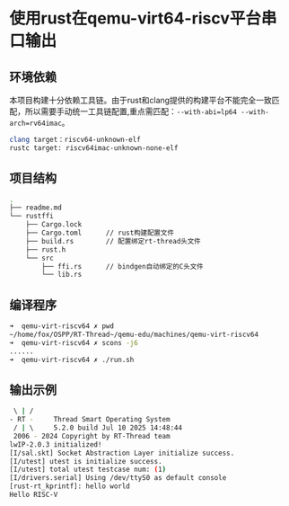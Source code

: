 # 使用rust在qemu-virt64-riscv平台串口输出

## 环境依赖

本项目构建十分依赖工具链。由于rust和clang提供的构建平台不能完全一致匹配，所以需要手动统一工具链配置,重点需匹配：`--with-abi=lp64 --with-arch=rv64imac`。

```bash
clang target：riscv64-unknown-elf
rustc target: riscv64imac-unknown-none-elf
```

## 项目结构

```bash
.
├── readme.md
└── rustffi         
    ├── Cargo.lock
    ├── Cargo.toml      // rust构建配置文件
    ├── build.rs        // 配置绑定rt-thread头文件
    ├── rust.h
    └── src
        ├── ffi.rs      // bindgen自动绑定的C头文件
        └── lib.rs      
```

## 编译程序

```bash
➜  qemu-virt-riscv64 ✗ pwd
~/home/fox/OSPP/RT-Thread~/qemu-edu/machines/qemu-virt-riscv64
➜  qemu-virt-riscv64 ✗ scons -j6
......
➜  qemu-virt-riscv64 ✗ ./run.sh
```

## 输出示例

```bash
 \ | /
- RT -     Thread Smart Operating System
 / | \     5.2.0 build Jul 10 2025 14:48:44
 2006 - 2024 Copyright by RT-Thread team
lwIP-2.0.3 initialized!
[I/sal.skt] Socket Abstraction Layer initialize success.
[I/utest] utest is initialize success.
[I/utest] total utest testcase num: (1)
[I/drivers.serial] Using /dev/ttyS0 as default console
[rust-rt_kprintf]: hello world
Hello RISC-V
```